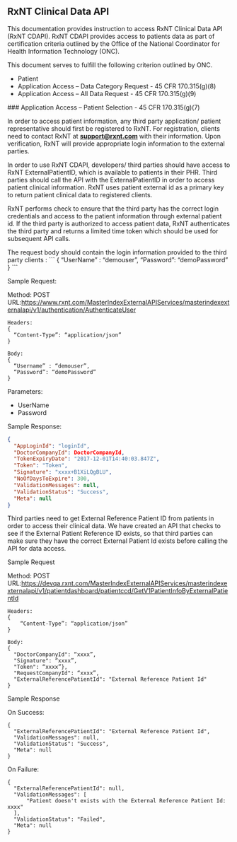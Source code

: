## RxNT Clinical Data API 

  <a id="request" > This </a> documentation provides instruction to access RxNT Clinical Data API (RxNT CDAPI). RxNT CDAPI provides access to patients data as part of certification criteria outlined by the Office of the National Coordinator for Health Information Technology (ONC).

  This document serves to fulfill the following criterion outlined by ONC.
- <a name="patSel">Patient</a>
- <a name="dataCat"> Application Access – Data Category Request - 45 CFR 170.315(g)(8) </a>
- <a name="allData">Application Access – All Data Request - 45 CFR 170.315(g)(9) </a>

<div id="patSel"></div>
### Application Access – Patient Selection - 45 CFR 170.315(g)(7)

  In order to access patient information, any third party application/ patient representative should first be registered to RxNT. For registration, clients need to contact RxNT at **support@rxnt.com** with their information. Upon verification, RxNT will provide appropriate login information to the external parties.

  In order to use RxNT CDAPI, developers/ third parties should have access to RxNT ExternalPatientID, which is available to patients in their PHR. Third parties should call the API with the ExternalPatientID in order to access patient clinical information. RxNT uses patient external id as a primary key to return patient clinical data to registered clients. 

  RxNT performs check to ensure that the third party has the correct login credentials and access to the patient information through external patient id. If the third party is authorized to access patient data, RxNT authenticates the third party and returns a limited time token which should be used for subsequent API calls. 
<div id="req"> </div>
The request body should contain the login information provided to the third party clients : 
  ```
  { 
   “UserName” : “demouser”,
 	 “Password”: “demoPassword”
  }
  ```
  
Sample Request:

  Method: POST              
  URL:https://www.rxnt.com/MasterIndexExternalAPIServices/masterindexexternalapi/v1/authentication/AuthenticateUser 
  
  ```
  Headers: 
  {
    “Content-Type”: “application/json”
  }
  ```
  
  ```
  Body: 
  {
    “Username” : “demouser”,
    “Password”: “demoPassword”	
  }
  ```

Parameters:
- UserName
- Password

Sample Response:
  ```json
  {
    "AppLoginId": "loginId",
    "DoctorCompanyId": DoctorCompanyId,
    "TokenExpiryDate": "2017-12-01T14:40:03.847Z",
    "Token": "Token",
    "Signature": "xxxx+B1XiLQgBLU",
    "NoOfDaysToExpire": 300,
    "ValidationMessages": null,
    "ValidationStatus": "Success",
    "Meta": null
  }
  ```
  
  Third parties need to get External Reference Patient ID from patients in order to access their clinical data. We have created an API that checks to see if the External Patient Reference ID exists, so that third parties can make sure they have the correct External Patient Id exists before calling the API for data access.

Sample Request 

  Method: POST  
  URL:https://devqa.rxnt.com/MasterIndexExternalAPIServices/masterindexexternalapi/v1/patientdashboard/patientccd/GetV1PatientInfoByExternalPatientId
  ```
  Headers:
  {
 	  “Content-Type”: “application/json”
  }
  ```
  ```
  Body: 
  {
    "DoctorCompanyId": “xxxx”,
    "Signature": “xxxx”,
    "Token": “xxxx”},
    "RequestCompanyId": “xxxx”,
    "ExternalReferencePatientId": "External Reference Patient Id"
  }
  ```

Sample Response

  On Success:
  ```
  {
    "ExternalReferencePatientId": "External Reference Patient Id",
    "ValidationMessages": null,
    "ValidationStatus": "Success", 
    "Meta": null
  }
  ```

On Failure:
  
  ```
  {
    "ExternalReferencePatientId": null,
    "ValidationMessages": [
        "Patient doesn't exists with the External Reference Patient Id: xxxx"
    ],
    "ValidationStatus": "Failed",
    "Meta": null
  }
  ```
